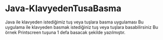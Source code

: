 # Java-KlavyedenTusaBasma
Java ile klavyeden istediğimiz tuş veya tuşlara basma uygulaması
Bu uygulama ile klavyeden basmak istediğiniz tuş veya tuşlara basabilirsiniz
Bu örnek Printscreen tuşuna 1 defa basacak şekilde yazılmıştır.
